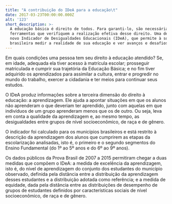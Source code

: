 ```yaml
---
title: "A contribuição do IDeA para a educação\t"
date: 2017-03-23T00:00:00.000Z
alt: '123'
short_description: >-
  A educação básica é direito de todos. Para garanti-lo, são necessárias
  ferramentas que verifiquem a realização efetiva desse direito. Uma delas é o
  novo Indicador de Desigualdades Educacionais (IDeA), que permite à sociedade
  brasileira medir a realidade de sua educação e ver avanços e desafios.
---
```

Em quais condições uma pessoa tem seu direito à educação atendido? Se, em idade, adequada ela tiver acesso à matrícula escolar; prosseguir matriculada e cumprir sua trajetória da Educação Básica; e no fim tiver adquirido os aprendizados para assimilar a cultura, entrar e progredir no mundo do trabalho, exercer a cidadania e ter meios para continuar seus estudos. 

O IDeA produz informações sobre a terceira dimensão do direito à educação: a aprendizagem. Ele ajuda a apontar situações em que os alunos não aprenderam o que deveriam ter aprendido, junto com aquelas em que indivíduos de um grupo aprenderam menos que os de outro. Ou seja, leva em conta a qualidade da aprendizagem e, ao mesmo tempo, as desigualdades entre grupos de nível socioeconômico, de raça e de gênero. 

O indicador foi calculado para os municípios brasileiros e está restrito à descrição da aprendizagem dos alunos que cumprirem as etapas da escolarização analisadas, isto é, o primeiro e o segundo segmentos do Ensino Fundamental (do 1º ao 5º anos e do 6º ao 9º anos). 

Os dados públicos da Prova Brasil de 2007 a 2015 permitiram chegar a duas medidas que compõem o IDeA: a medida de excelência da aprendizagem, isto é, do nível de aprendizagem do conjunto dos estudantes do município observado, definida pela distância entre a distribuição da aprendizagem desses estudantes e a distribuição adotada como referência; e a medida de equidade, dada pela distância entre as distribuições de desempenho de grupos de estudantes definidos por características sociais de nível socioeconômico, de raça e de gênero.
